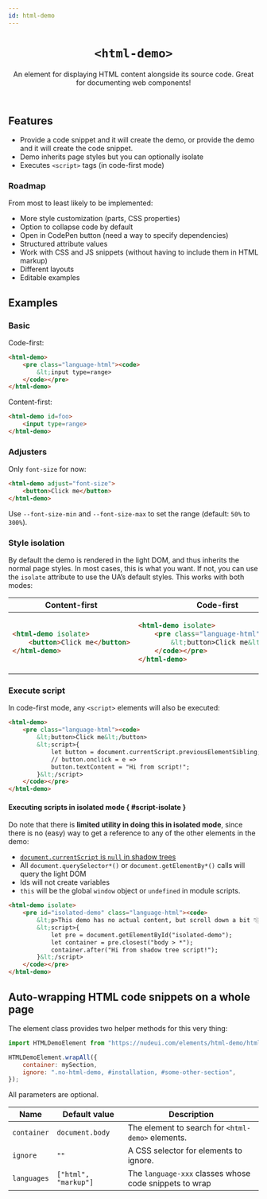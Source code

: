 ```yaml
---
id: html-demo
---
```


<header>

# `<html-demo>`

An element for displaying HTML content alongside its source code.
Great for documenting web components!

</header>



## Features

- Provide a code snippet and it will create the demo, or provide the demo and it will create the code snippet.
- Demo inherits page styles but you can optionally isolate
- Executes `<script>` tags (in code-first mode)

### Roadmap

From most to least likely to be implemented:

- More style customization (parts, CSS properties)
- Option to collapse code by default
- Open in CodePen button (need a way to specify dependencies)
- Structured attribute values
- Work with CSS and JS snippets (without having to include them in HTML markup)
- Different layouts
- Editable examples


## Examples

### Basic

Code-first:

```html
<html-demo>
	<pre class="language-html"><code>
		&lt;input type=range>
	</code></pre>
</html-demo>
```

Content-first:

```html
<html-demo id=foo>
	<input type=range>
</html-demo>
```

### Adjusters

Only `font-size` for now:

```html
<html-demo adjust="font-size">
	<button>Click me</button>
</html-demo>
```

Use `--font-size-min` and `--font-size-max` to set the range (default: `50%` to `300%`).

### Style isolation

By default the demo is rendered in the light DOM, and thus inherits the normal page styles.
In most cases, this is what you want.
If not, you can use the `isolate` attribute to use the UA’s default styles.
This works with both modes:

<table>
<thead>
	<tr>
		<th>Content-first</th>
		<th>Code-first</th>
	</tr>
</thead>
<tr>
<td>

```html
<html-demo isolate>
	<button>Click me</button>
</html-demo>
```
</td>
<td>

```html
<html-demo isolate>
	<pre class="language-html"><code>
		&lt;button>Click me&lt;/button>
	</code></pre>
</html-demo>
```
</td>
</tr>
</table>




### Execute script

In code-first mode, any `<script>` elements will also be executed:

```html
<html-demo>
	<pre class="language-html"><code>
		&lt;button>Click me&lt;/button>
		&lt;script>{
			let button = document.currentScript.previousElementSibling;
			// button.onclick = e =>
			button.textContent = "Hi from script!";
		}&lt;/script>
	</code></pre>
</html-demo>
```

#### Executing scripts in isolated mode { #script-isolate }

Do note that there is **limited utility in doing this in isolated mode**, since
there is no (easy) way to get a reference to any of the other elements in the demo:
- [`document.currentScript` is `null` in shadow trees](https://html.spec.whatwg.org/multipage/dom.html#dom-document-currentscript-dev)
- All `document.querySelector*()` or `document.getElementBy*()` calls will query the light DOM
- Ids will not create variables
- `this` will be the global `window` object or `undefined` in module scripts.


```html
<html-demo isolate>
	<pre id="isolated-demo" class="language-html"><code>
		&lt;p>This demo has no actual content, but scroll down a bit 👇🏼 &lt;/p>
		&lt;script>{
			let pre = document.getElementById("isolated-demo");
			let container = pre.closest("body > *");
			container.after("Hi from shadow tree script!");
		}&lt;/script>
	</code></pre>
</html-demo>
```

## Auto-wrapping HTML code snippets on a whole page

The element class provides two helper methods for this very thing:

```js
import HTMLDemoElement from "https://nudeui.com/elements/html-demo/html-demo.js";

HTMLDemoElement.wrapAll({
	container: mySection,
	ignore: ".no-html-demo, #installation, #some-other-section",
});
```

All parameters are optional.

| Name | Default value | Description |
| --- | --- | --- |
| `container` | `document.body` | The element to search for `<html-demo>` elements. |
| `ignore` | `""` | A CSS selector for elements to ignore. |
| `languages` | `["html", "markup"]` | The `language-xxx` classes whose code snippets to wrap |


